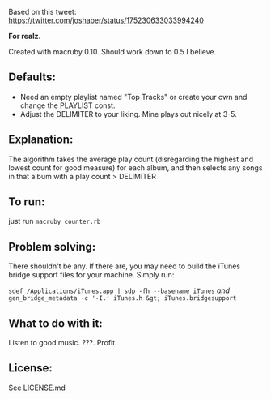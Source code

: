 Based on this tweet: https://twitter.com/joshaber/status/175230633033994240

__For realz.__

Created with macruby 0.10. Should work down to 0.5 I believe.

Defaults:
---
* Need an empty playlist named "Top Tracks" or create your own and change the PLAYLIST const.
* Adjust the DELIMITER to your liking. Mine plays out nicely at 3-5.

Explanation:
---
The algorithm takes the average play count (disregarding the highest and lowest count for good measure) for each album, and then se​​lects any songs in that album with a play count > DELIMITER

To run:
---
just run `macruby counter.rb`

Problem solving:
---
There shouldn't be any.
If there are, you may need to build the iTunes bridge support files for your machine. Simply run:

`sdef /Applications/iTunes.app | sdp -fh --basename iTunes`
_and_
`gen_bridge_metadata -c '-I.' iTunes.h &gt; iTunes.bridgesupport`

What to do with it:
---
Listen to good music.
???.
Profit.

License:
---
See LICENSE.md
